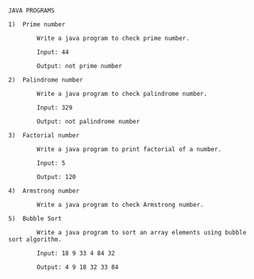 
	JAVA PROGRAMS
	
	1)	Prime number
	
			Write a java program to check prime number.

			Input: 44

			Output: not prime number
	
	2)	Palindrome number
	
			Write a java program to check palindrome number.

			Input: 329

			Output: not palindrome number
	
	3)	Factorial number
	
			Write a java program to print factorial of a number.

			Input: 5

			Output: 120
	
	4)	Armstrong number
			
			Write a java program to check Armstrong number.
	
	5)	Bubble Sort

			Write a java program to sort an array elements using bubble sort algorithm.

			Input: 18 9 33 4 84 32

			Output: 4 9 18 32 33 84
